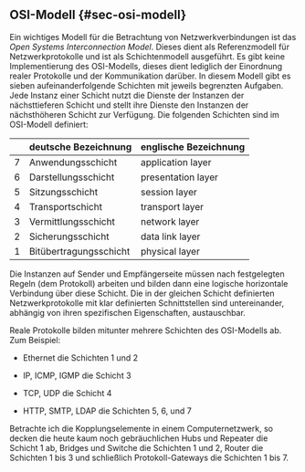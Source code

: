 
## OSI-Modell {#sec-osi-modell}

Ein wichtiges Modell für die Betrachtung von Netzwerkverbindungen ist das
*Open Systems Interconnection Model*.
Dieses dient als Referenzmodell für Netzwerkprotokolle und ist als
Schichtenmodell ausgeführt.
Es gibt keine Implementierung des OSI-Modells, dieses dient lediglich der
Einordnung realer Protokolle und der Kommunikation darüber.
In diesem Modell gibt es sieben aufeinanderfolgende Schichten mit jeweils
begrenzten Aufgaben.
Jede Instanz einer Schicht nutzt die Dienste der Instanzen der nächsttieferen
Schicht und stellt ihre Dienste den Instanzen der nächsthöheren Schicht zur
Verfügung.
Die folgenden Schichten sind im OSI-Modell definiert:

|   | deutsche Bezeichnung   | englische Bezeichnung |
|---|------------------------|-----------------------|
| 7 | Anwendungsschicht      | application layer     |
| 6 | Darstellungsschicht    | presentation layer    |
| 5 | Sitzungsschicht        | session layer         |
| 4 | Transportschicht       | transport layer       |
| 3 | Vermittlungsschicht    | network layer         |
| 2 | Sicherungsschicht      | data link layer       |
| 1 | Bitübertragungsschicht | physical layer        |

Die Instanzen auf Sender und Empfängerseite müssen nach festgelegten Regeln
(dem Protokoll) arbeiten und bilden dann eine logische horizontale Verbindung
über diese Schicht. Die in der gleichen Schicht definierten Netzwerkprotokolle
mit klar definierten Schnittstellen sind untereinander, abhängig von ihren
spezifischen Eigenschaften, austauschbar.

Reale Protokolle bilden mitunter mehrere Schichten des OSI-Modells ab. Zum
Beispiel:

*   Ethernet die Schichten 1 und 2

*   IP, ICMP, IGMP die Schicht 3

*   TCP, UDP die Schicht 4

*   HTTP, SMTP, LDAP die Schichten 5, 6, und 7

Betrachte ich die Kopplungselemente in einem Computernetzwerk, so decken die
heute kaum noch gebräuchlichen Hubs und Repeater die Schicht 1 ab, Bridges und
Switche die Schichten 1 und 2, Router die Schichten 1 bis 3 und schließlich
Protokoll-Gateways die Schichten 1 bis 7.

